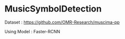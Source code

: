 # MusicSymbolDetection
Dataset : https://github.com/OMR-Research/muscima-pp


Using Model : Faster-RCNN
